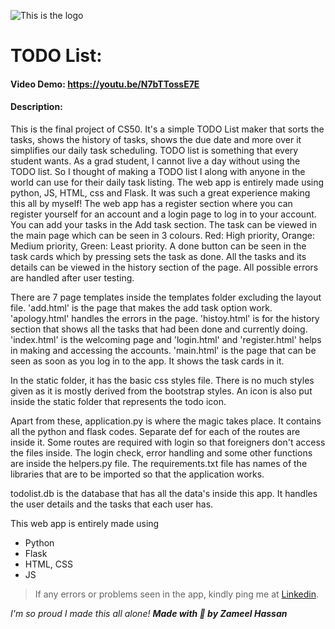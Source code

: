 ![This is the logo](/static/icon.ico)

# TODO List:
#### Video Demo:  https://youtu.be/N7bTTossE7E
#### Description:
This is the final project of CS50.
It's a simple TODO List maker that sorts the tasks, shows the history of tasks, shows the due date and more over it simplifies our daily task scheduling.
TODO list is something that every student wants.
As a grad student, I cannot live a day without using the TODO list.
So I thought of making a TODO list I along with anyone in the world can use for their daily task listing.
The web app is entirely made using python, JS, HTML, css and Flask. It was such a great experience making this all by myself!
The web app has a register section where you can register yourself for an account and a login page to log in to your account.
You can add your tasks in the Add task section. The task can be viewed in the main page which can be seen in 3 colours.
Red: High priority, Orange: Medium priority, Green: Least priority. A done button can be seen in the task cards which by pressing sets the task as done.
All the tasks and its details can be viewed in the history section of the page. All possible errors are handled after user testing.

There are 7 page templates inside the templates folder excluding the layout file. 'add.html' is the page that makes the add task option work. 'apology.html' handles the errors in the page.
'histoy.html' is for the history section that shows all the tasks that had been done and currently doing.
'index.html' is the welcoming page and 'login.html' and 'register.html' helps in making and accessing the accounts. 'main.html' is the page that can be seen as soon as you log in to the app.
It shows the task cards in it.

In the static folder, it has the basic css styles file. There is no much styles given as it is mostly derived from the bootstrap styles. An icon is also put inside the static folder that represents the todo icon.

Apart from these, application.py is where the magic takes place. It contains all the python and flask codes. Separate def for each of the routes are inside it.
Some routes are required with login so that foreigners don't access the files inside. The login check, error handling and some other functions are inside the helpers.py file.
The requirements.txt file has names of the libraries that are to be imported so that the application works.

todolist.db is the database that has all the data's inside this app. It handles the user details and the tasks that each user has.

This web app is entirely made using
- Python
- Flask
- HTML, CSS
- JS

> If any errors or problems seen in the app, kindly ping me at [Linkedin](https://www.linkedin.com/in/zameelhassan/).

*I'm so proud I made this all alone!*
***Made with 🖤 by Zameel Hassan***